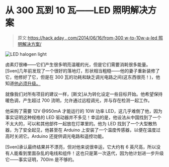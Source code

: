 # 从 300 瓦到 10 瓦——LED 照明解决方案

> 原文:[https://hack aday . com/2014/06/16/from-300 w-to-10w-a-led 照明解决方案/](https://hackaday.com/2014/06/16/from-300w-to-10w-a-led-lighting-solution/)

![LED halogen light](../Images/8e736c0761e659b6058d12166b800281.png)

卤素灯很棒——它们产生很多明亮温暖的光，但是它们需要消耗很多能量。[Sven]几年前发现了一个很好的落地灯，形状相当粗糙——他的妻子重新装修了它，他修好了它，但是在 300 瓦的功耗和缺乏调光电路之间(这东西很亮！)，他知道[他必须升级。](http://perso.aquilenet.fr/~sven337/english/2014/05/08/Transforming-halogen-lamp-into-LED-lamp.html)

就像我们对所有项目的建议一样，[斯文]从为转化设定一些目标开始。他希望保持暖色调，产生超过 700 流明，允许通过远程调光，并与存在检测一起工作。

他采购了需要 12V @950mA 才能运行的 10W 功率 LED，这几乎难倒了他，因为事实证明这种规格的 LED 驱动器并不多见！幸运的是，他设法从中国找到了一个不太大的，可以和其他部件一起放在灯罩里的。他为 LED 找到了一个大型散热器，为了安全起见，他甚至在 Arduino 上安装了一个温度传感器，以便在温度过高时关闭它。Arduino 还提供调光电路和遥控功能。

[Sven]承认最终结果并不漂亮，但对他来说很幸运，它大约有 6 英尺高，所以没有人能看到里面杂乱的电线和组件！这也只是第一次迭代，因为他计划进一步升级它——事实证明，700lm 是不够的。